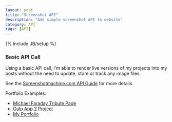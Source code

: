 ```yaml
---
layout: post
title: "Screenshot API"
description: "Add simple screenshot API to website"
category: API
tags: [API]
---
```

{% include JB/setup %}

### Basic API Call

Using a basic API call, I'm able to render live versions of my projects into my posts without the need to update, store or track any image files.

See the [Screenshotmachine.com API Guide](https://screenshotmachine.com/apiguide.php) for more details.

Portfolio Examples:

- [Michael Faraday Tribute Page](http://isaacdozier.com/freecodecamp/tribute-page)
- [Gulp App 2 Project](http://isaacdozier.com/projects/gulp-app-2)
- [My Portfolio](http://isaacdozier.com/projects/jekyll-site-my-portfolio)